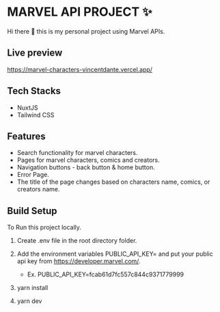 # MARVEL API PROJECT :sparkles:

Hi there :wave: this is my personal project using Marvel APIs.

## Live preview
https://marvel-characters-vincentdante.vercel.app/

## Tech Stacks
- NuxtJS
- Tailwind CSS 

## Features 
- Search functionality for marvel characters.
- Pages for marvel characters, comics and creators.
- Navigation buttons - back button & home button.
- Error Page.
- The title of the page changes based on characters name, comics, or creators name. 

## Build Setup

To Run this project locally.
1. Create .env file in the root directory folder.
2. Add the environment variables PUBLIC_API_KEY= and put your public api key from https://developer.marvel.com/.

    - Ex. PUBLIC_API_KEY=fcab61d7fc557c844c9371779999
3. yarn install
4. yarn dev
